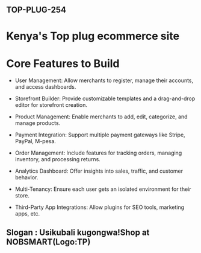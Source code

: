 ## TOP-PLUG-254

# Kenya's Top plug ecommerce site 



# Core Features to Build
* User Management: Allow merchants to register, manage their accounts, and access dashboards.

* Storefront Builder: Provide customizable templates and a drag-and-drop editor for storefront creation.

* Product Management: Enable merchants to add, edit, categorize, and manage products.

* Payment Integration: Support multiple payment gateways like Stripe, PayPal, M-pesa.

* Order Management: Include features for tracking orders, managing inventory, and processing returns.

* Analytics Dashboard: Offer insights into sales, traffic, and customer behavior.

* Multi-Tenancy: Ensure each user gets an isolated environment for their store.

* Third-Party App Integrations: Allow plugins for SEO tools, marketing apps, etc.


## Slogan : Usikubali kugongwa!Shop at NOBSMART(Logo:TP)



